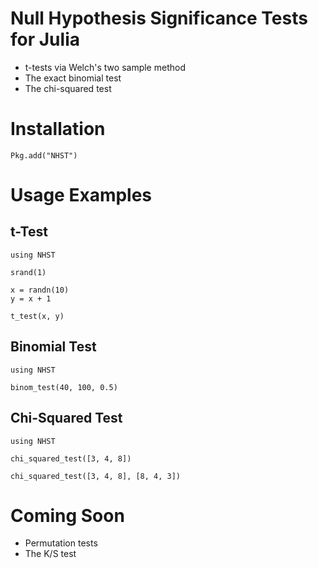 # Null Hypothesis Significance Tests for Julia

* t-tests via Welch's two sample method
* The exact binomial test
* The chi-squared test

# Installation

    Pkg.add("NHST")

# Usage Examples

## t-Test

    using NHST

    srand(1)

    x = randn(10)
    y = x + 1

    t_test(x, y)

## Binomial Test

    using NHST

    binom_test(40, 100, 0.5)

## Chi-Squared Test

	using NHST

	chi_squared_test([3, 4, 8])

	chi_squared_test([3, 4, 8], [8, 4, 3])

# Coming Soon

* Permutation tests
* The K/S test
